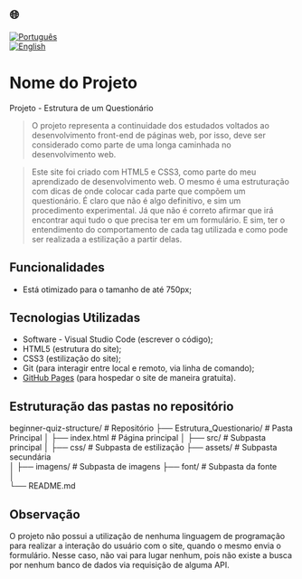 ## 🌐
[![Português](https://img.shields.io/badge/-Português-green)](README.md)  
[![English](https://img.shields.io/badge/-English-blue)](README_en.md)

# Nome do Projeto

Projeto - Estrutura de um Questionário 

> O projeto representa a continuidade dos estudados voltados ao desenvolvimento front-end de páginas web, por isso,
deve ser considerado como parte de uma longa caminhada no desenvolvimento web.

> Este site foi criado com HTML5 e CSS3, como parte do meu aprendizado de desenvolvimento web.
> O mesmo é uma estruturação com dicas de onde colocar cada parte que compõem um questionário. É claro que não é algo definitivo,
e sim um procedimento experimental. Já que não é correto afirmar que irá encontrar aqui tudo o que precisa ter em um formulário. E sim,
ter o entendimento do comportamento de cada tag utilizada e como pode ser realizada a estilização a partir delas.

## Funcionalidades

- Está otimizado para o tamanho de até 750px;

## Tecnologias Utilizadas

- Software - Visual Studio Code (escrever o código);
- HTML5 (estrutura do site);
- CSS3 (estilização do site);
- Git (para interagir entre local e remoto, via linha de comando);
- [GitHub Pages](https://pages.github.com/) (para hospedar o site de maneira gratuita).

## Estruturação das pastas no repositório

beginner-quiz-structure/      # Repositório
├── Estrutura_Questionario/   # Pasta Principal
│   ├── index.html            # Página principal
│   ├── src/                  # Subpasta principal
│       ├── css/              # Subpasta de estilização
        ├── assets/           # Subpasta secundária           
│           ├── imagens/      # Subpasta de imagens
            ├── font/         # Subpasta da fonte         
│                     
└── README.md

## Observação

O projeto não possui a utilização de nenhuma linguagem de programação para realizar a 
interação do usuário com o site, quando o mesmo envia o formulário. Nesse caso, não vai para lugar nenhum, pois não existe a busca por
nenhum banco de dados via requisição de alguma API.
